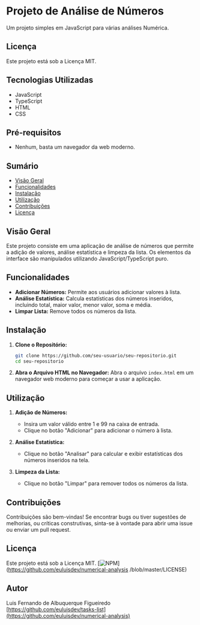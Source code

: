 # Projeto de Análise de Números

Um projeto simples em JavaScript para várias análises Numérica.

## Licença
Este projeto está sob a Licença MIT.

## Tecnologias Utilizadas
- JavaScript
- TypeScript
- HTML
- CSS

## Pré-requisitos
- Nenhum, basta um navegador da web moderno.

## Sumário
- [Visão Geral](#visão-geral)
- [Funcionalidades](#funcionalidades)
- [Instalação](#instalação)
- [Utilização](#utilização)
- [Contribuições](#contribuições)
- [Licença](#licença)

## Visão Geral

  Este projeto consiste em uma aplicação de análise de números que permite a adição de valores, análise 
estatística e limpeza da lista. Os elementos da interface são manipulados utilizando JavaScript/TypeScript puro.

## Funcionalidades

- **Adicionar Números:** Permite aos usuários adicionar valores à lista.
- **Análise Estatística:** Calcula estatísticas dos números inseridos, incluindo total, maior valor, menor valor, soma e média.
- **Limpar Lista:** Remove todos os números da lista.

## Instalação

1. **Clone o Repositório:**
    ```bash
    git clone https://github.com/seu-usuario/seu-repositorio.git
    cd seu-repositorio
    ```

2. **Abra o Arquivo HTML no Navegador:**
    Abra o arquivo `index.html` em um navegador web moderno para começar a usar a aplicação.

## Utilização

1. **Adição de Números:**
    - Insira um valor válido entre 1 e 99 na caixa de entrada.
    - Clique no botão "Adicionar" para adicionar o número à lista.

2. **Análise Estatística:**
    - Clique no botão "Analisar" para calcular e exibir estatísticas dos números inseridos na tela.

3. **Limpeza da Lista:**
    - Clique no botão "Limpar" para remover todos os números da lista.

## Contribuições

Contribuições são bem-vindas! Se encontrar bugs ou tiver sugestões de melhorias, ou críticas 
construtivas, sinta-se à vontade para abrir uma issue ou enviar um pull request.

## Licença

Este projeto está sob a Licença MIT. [![NPM](https://img.shields.io/npm/l/react)](https://github.com/euluisdev/numerical-analysis
/blob/master/LICENSE)

## Autor
Luis Fernando de Albuquerque Figueiredo
[https://github.com/euluisdev/tasks-list](https://github.com/euluisdev/numerical-analysis)
